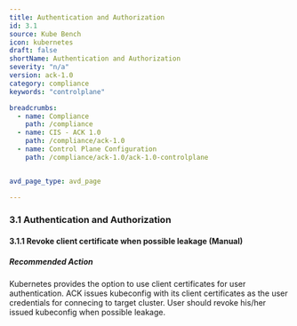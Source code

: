 ```yaml
---
title: Authentication and Authorization
id: 3.1
source: Kube Bench
icon: kubernetes
draft: false
shortName: Authentication and Authorization
severity: "n/a"
version: ack-1.0
category: compliance
keywords: "controlplane"

breadcrumbs: 
  - name: Compliance
    path: /compliance
  - name: CIS - ACK 1.0
    path: /compliance/ack-1.0
  - name: Control Plane Configuration
    path: /compliance/ack-1.0/ack-1.0-controlplane


avd_page_type: avd_page

---
```


### 3.1 Authentication and Authorization

#### 3.1.1 Revoke client certificate when possible leakage (Manual)

##### Recommended Action
Kubernetes provides the option to use client certificates for user authentication.
ACK issues kubeconfig with its client certificates as the user credentials for connecing to target cluster.
User should revoke his/her issued kubeconfig when possible leakage.

<br />


